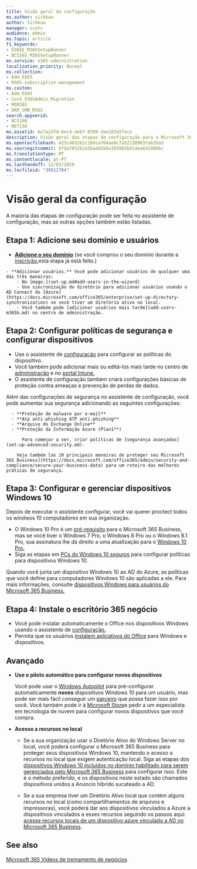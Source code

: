```yaml
---
title: Visão geral da configuração
ms.author: sirkkuw
author: Sirkkuw
manager: scotv
audience: Admin
ms.topic: article
f1_keywords:
- O365E_M365SetupBanner
- BCS365_M365SetupBanner
ms.service: o365-administration
localization_priority: Normal
ms.collection:
- Adm_O365
- M365-subscription-management
ms.custom:
- Adm_O365
- Core_O365Admin_Migration
- MSB365
- OKR_SMB_M365
search.appverid:
- BCS160
- MET150
ms.assetid: 6e7a2dfd-8ec4-4eb7-8390-3ee103e5fece
description: Visão geral das etapas de configuração para o Microsoft 365 Business.
ms.openlocfilehash: 425c465262c266ca764ae8c7a52130903fa635a5
ms.sourcegitcommit: 8fda7852b2a5baa92b8a365865b014ea6d100bbc
ms.translationtype: MT
ms.contentlocale: pt-PT
ms.lasthandoff: 12/03/2019
ms.locfileid: "39812784"
---
```

# <a name="overview-of-setup"></a>Visão geral da configuração

A maioria das etapas de configuração pode ser feita no assistente de configuração, mas as outras opções também estão listadas.

## <a name="step-1-add-your-domain-and-users"></a>Etapa 1: Adicione seu domínio e usuários

   - **[Adicione o seu domínio](set-up.md#add-your-domain-to-personalize-sign-in)** (se você comprou o seu domínio durante a [inscrição,](sign-up.md)esta etapa já está feito.)

    - **Adicionar usuários.** Você pode adicionar usuários de qualquer uma das três maneiras:
        - No [mago.](set-up.md#add-users-in-the-wizard)
        - Use sincronização do diretório para adicionar usuários usando o AD Connect do [Azure](https://docs.microsoft.com/office365/enterprise/set-up-directory-synchronization) se você tiver um diretório ativo no local.
        - Você também pode [adicionar usuários mais tarde](add-users-m365b.md) no centro de administração.
## <a name="step-2-set-up-security-policies-and-configure-devices"></a>Etapa 2: Configurar políticas de segurança e configurar dispositivos 

  - Use o assistente de [configuração](set-up.md#protect-your-organization) para configurar as políticas do dispositivo. 
  - Você também pode adicionar mais ou editá-los mais tarde no centro de [administração](view-policies-and-devices.md) e no [portal Intune.](https://docs.microsoft.com/intune/tutorial-walkthrough-intune-portal)
  - O assistente de configuração também criará configurações básicas de proteção contra ameaças e prevenção de perdas de dados.
  
  Além das configurações de segurança no assistente de configuração, você pode aumentar sua segurança adicionando as seguintes configurações:

      - **Proteção de malware por e-mail**
      - **Atp anti-phishing ATP anti-phishing**
      - **Arquivo do Exchange Online**
      - **Proteção da Informação Azure (Plan1**)

          Para começar a ver, criar políticas de [segurança avançadas](set-up-advanced-security.md).

        Veja também [as 10 principais maneiras de proteger seu Microsoft 365 Business](https://docs.microsoft.com/office365/admin/security-and-compliance/secure-your-business-data) para um roteiro das melhores práticas de segurança.

## <a name="step-3-set-up-and-manage-windows-10-devices"></a>Etapa 3: Configurar e gerenciar dispositivos Windows 10

Depois de executar o assistente configurar, você vai querer proctect todos os windwos 10 computadores em sua organização.
  
- O Windows 10 Pro é um [pré-requisito](pre-requisites-for-data-protection.md) para o Microsoft 365 Business, mas se você tiver o Windows 7 Pro, o Windows 8 Pro ou o Windows 8.1 Pro, sua assinatura lhe dá direito a uma atualização para o [Windows 10 Pro.](https://docs.microsoft.com/microsoft-365/business/upgrade-to-windows-pro-creators-update)
- Siga as etapas em [PCs do Windows 10 seguros](secure-win-10-pcs.md) para configurar políticas para dispositivos Windows 10.

Quando você junta um dispositivo Windows 10 ao AD do Azure, as políticas que você define para computadores Windows 10 são aplicadas a ele. Para mais informações, consulte [dispositivos Windows para usuários do Microsoft 365 Business.](set-up-windows-devices.md)

## <a name="step-4-install-office-365-business"></a>Etapa 4: Instale o escritório 365 negócio
- Você pode instalar automaticamente o Office nos dispositivos Windows usando o assistente de [configuração.](set-up.md#deploy-office-365-client-apps)
- Permita que os usuários [instalem aplicativos do Office](https://docs.microsoft.com/office365/admin/setup/install-applications) para Windows e dispositivos.
     
## <a name="advanced"></a>Avançado
- **Use o piloto automático para configurar novos dispositivos**
            
     Você pode usar o [Windows Autopilot](add-autopilot-devices-and-profile.md) para pré-configurar automaticamente **novos** dispositivos Windows 10 para um usuário, mas pode ser mais fácil conseguir um [parceiro](https://www.microsoft.com/solution-providers/search) que possa fazer isso por você. Você também pode ir à [Microsoft Store](https://go.microsoft.com/fwlink/?linkid=874598)e pedir a um especialista em tecnologia de nuvem para configurar novos dispositivos que você compra.

- **Acesso a recursos no local**

     - Se a sua organização usar o Diretório Ativo do Windows Server no local, você poderá configurar o Microsoft 365 Business para proteger seus dispositivos Windows 10, mantendo o acesso a recursos no local que exigem autenticação local. Siga as etapas dos [dispositivos Windows 10 incluídos no domínio habilitado para serem gerenciados pelo Microsoft 365 Business](manage-windows-devices.md) para configurar isso. Este é o método preferido, e os dispositivos neste estado são chamados dispositivos unidos a Anúncio híbrido sucateado a AD.

    - Se a sua empresa tiver um Diretório Ativo local que contém alguns recursos no local (como compartilhamentos de arquivos e impressoras), você poderá dar aos dispositivos vinculados a Azure a dispositivos vinculados a esses recursos seguindo os passos aqui: [acesse recursos locais de um dispositivo azure vinculado a AD no Microsoft 365 Business](access-resources.md).

## <a name="see-also"></a>See also

[Microsoft 365 Vídeos de treinamento de negócios](https://support.office.com/article/6ab4bbcd-79cf-4000-a0bd-d42ce4d12816)
